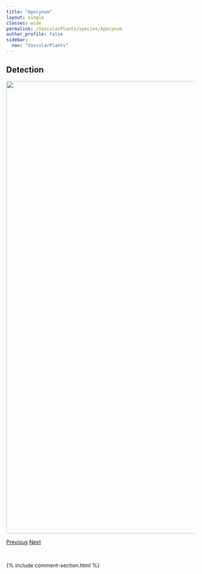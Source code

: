 ```yaml
---
title: "Apocynum"
layout: single
classes: wide
permalink: /VascularPlants/species/Apocynum
author_profile: false
sidebar:
  nav: "VascularPlants"
---
```


<h2>Detection</h2>

<a href="https://drive.google.com/uc?export=view&id=1eB8DJ8k7SpHDLyLMp00-zSNISOdKREPE">
<img src="https://drive.google.com/uc?export=view&id=1eB8DJ8k7SpHDLyLMp00-zSNISOdKREPE" height = "1200" width = "800">
</a>


<a href="/DevelopmentWebsite/VascularPlants/species/ApiumGraveolens" class="pagination--pager" title="Apium graveolens">Previous</a> <a href="/DevelopmentWebsite/VascularPlants/species/ApocynumAndrosaemifolium" class="pagination--pager" title="Apocynum androsaemifolium">Next</a>

<p>&nbsp;</p>

{% include comment-section.html %}
